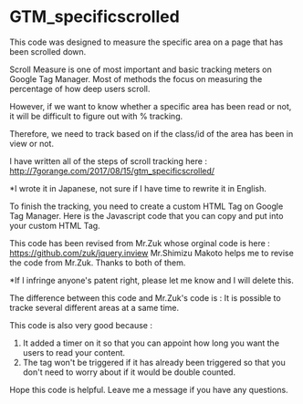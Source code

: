 # GTM_specificscrolled
This code was designed to measure the specific area on a page that has been scrolled down.

Scroll Measure is one of most important and basic tracking meters on Google Tag Manager.
Most of methods the focus on measuring the percentage of how deep users scroll.

However, if we want to know whether a specific area has been read or not,
it will be difficult to figure out with % tracking.

Therefore, we need to track based on if the class/id of the area has been in view or not.

I have written all of the steps of scroll tracking here : http://7gorange.com/2017/08/15/gtm_specificscrolled/

*I wrote it in Japanese, not sure if I have time to rewrite it in English.

To finish the tracking, you need to create a custom HTML Tag on Google Tag Manager.
Here is the Javascript code that you can copy and put into your custom HTML Tag.

This code has been revised from Mr.Zuk whose orginal code is here : https://github.com/zuk/jquery.inview
Mr.Shimizu Makoto helps me to revise the code from Mr.Zuk.
Thanks to both of them.

*If I infringe anyone's patent right, please let me know and I will delete this.

The difference between this code and Mr.Zuk's code is :
It is possible to tracke several different areas at a same time.

This code is also very good because :
1. It added a timer on it so that you can appoint how long you want the users to read your content.
2. The tag won't be triggered if it has already been triggered so that you don't need to worry about if it would be double counted.

Hope this code is helpful.
Leave me a message if you have any questions.
